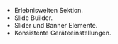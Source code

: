 - Erlebniswelten Sektion.
- Slide Builder.
- Slider und Banner Elemente.
- Konsistente Geräteeinstellungen.